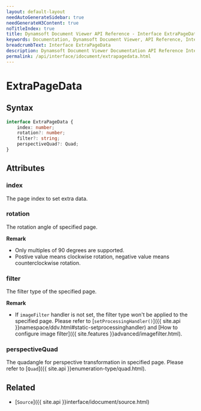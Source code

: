 ```yaml
---
layout: default-layout
needAutoGenerateSidebar: true
needGenerateH3Content: true
noTitleIndex: true
title: Dynamsoft Document Viewer API Reference - Interface ExtraPageData
keywords: Documentation, Dynamsoft Document Viewer, API Reference, Interface ExtraPageData
breadcrumbText: Interface ExtraPageData
description: Dynamsoft Document Viewer Documentation API Reference Interface ExtraPageData Page
permalink: /api/interface/idocument/extrapagedata.html
---
```


# ExtraPageData

## Syntax

```typescript
interface ExtraPageData {
    index: number; 
    rotation?: number;
    filter?: string;
    perspectiveQuad?: Quad;
}
```

## Attributes

### index

The page index to set extra data.

### rotation

The rotation angle of specified page. 

**Remark**

- Only multiples of 90 degrees are supported. 
- Postive value means clockwise rotation, negative value means counterclockwise rotation.

### filter

The filter type of the specified page. 

**Remark**

- If `imageFilter` handler is not set, the filter type won't be applied to the specified page. Please refer to [`setProcessingHandler()`]({{ site.api }}namespace/ddv.html#static-setprocessinghandler) and [How to configure image filter]({{ site.features }}advanced/imagefilter.html).

### perspectiveQuad

The quadangle for perspective transformation in specified page. Please refer to [`Quad`]({{ site.api }}enumeration-type/quad.html).

## Related

- [`Source`]({{ site.api }}interface/idocument/source.html)